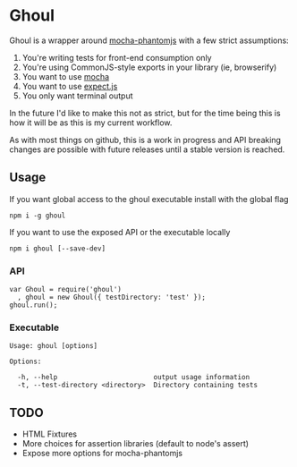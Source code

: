 Ghoul
=====

Ghoul is a wrapper around [mocha-phantomjs](https://github.com/metaskills/mocha-phantomjs)
with a few strict assumptions:

1. You're writing tests for front-end consumption only
2. You're using CommonJS-style exports in your library (ie, browserify)
3. You want to use [mocha](http://mochajs.org/)
4. You want to use [expect.js](https://github.com/LearnBoost/expect.js/)
5. You only want terminal output

In the future I'd like to make this not as strict, but for the time being this
is how it will be as this is my current workflow.

As with most things on github, this is a work in progress and API breaking
changes are possible with future releases until a stable version is reached.

Usage
-----

If you want global access to the ghoul executable install with the global flag

    npm i -g ghoul

If you want to use the exposed API or the executable locally

    npm i ghoul [--save-dev]

### API

    var Ghoul = require('ghoul')
      , ghoul = new Ghoul({ testDirectory: 'test' });
    ghoul.run();

### Executable

    Usage: ghoul [options]

    Options:

      -h, --help                        output usage information
      -t, --test-directory <directory>  Directory containing tests

TODO
----

- HTML Fixtures
- More choices for assertion libraries (default to node's assert)
- Expose more options for mocha-phantomjs

